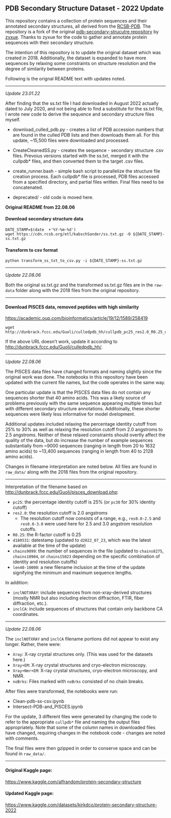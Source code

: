 ## PDB Secondary Structure Dataset - 2022 Update

This repository contains a collection of protein sequences and their annotated secondary structures, all derived from the [RCSB-PDB](https://www.rcsb.org/).  The repository is a fork of the original [pdb-secondary-strucutre repository](https://github.com/zyxue/pdb-secondary-structure) by [zyxue](https://github.com/zyxue).  Thanks to zyxue for the code to gather and annotate protein sequences with their secondary structure.

The intention of this repository is to update the original dataset which was created in 2018.  Additionally, the dataset is expanded to have more sequences by relaxing some constraints on structure resolution and the degree of similarity between proteins.

Following is the orignal README text with updates noted.

----

*Update 23.01.22*

After finding that the ss.txt file I had downloaded in August 2022 actually dated to July 2020, and not being able to find a substitute for the ss.txt file, I wrote new code to derive the sequence and secondary structure files myself.

* download_culled_pdb.py - creates a list of PDB accession numbers that are found in the culled PDB lists and then downloads them all.  For this update, ~15,500 files were downloaded and processed.

* CreateCleanedSS.py - creates the sequence - secondary structure .csv files.  Prevoius versions started with the ss.txt, merged it with the cullpdb* files, and then converted them to the target .csv files.

* create_runner.bash - simple bash script to parallelize the structure file creation process.  Each cullpdb* file is processed, PDB files accessed from a specified directory, and partial files written.  Final files need to be concatenated.

* deprecated/ - old code is moved here.

**Original README from 22.08.06**

#### Download secondary structure data

```
DATE_STAMP=$(date  +'%Y-%m-%d')
wget https://cdn.rcsb.org/etl/kabschSander/ss.txt.gz -O ${DATE_STAMP}-ss.txt.gz
```

#### Transform to csv format
```
python transform_ss_txt_to_csv.py -i ${DATE_STAMP}-ss.txt.gz
```
---
*Update 22.08.06*

Both the original ss.txt.gz and the transformed ss.txt.gz files are in the `raw-data` folder along with the 2018 files from the original repository.

---

#### Download PISCES data, removed peptides with high similarity

https://academic.oup.com/bioinformatics/article/19/12/1589/258419

```
wget http://dunbrack.fccc.edu/Guoli/culledpdb_hh/cullpdb_pc25_res2.0_R0.25_d180531_chains9099.gz
```

If the above URL doesn't work, update it according to http://dunbrack.fccc.edu/Guoli/culledpdb_hh/.

---
*Update 22.08.06*

The PISCES data files have changed formats and naming slightly since the original work was done.  The notebooks in this repository have been updated with the current file names, but the code operates in the same way.

One particular update is that the PISCES data files do not contain any sequences shorter that 40 amino acids.  This was a likely source of problems previously with the same sequence appearing multiple times but with different secondary structure annotations.  Additoinally, these shorter sequences were likely less informative for model dvelopment.

Additional updates included relaxing the percentage identity cutoff from 25% to 30% as well as relaxing the resolution cutoff from 2.0 angstroms to 2.5 angstroms.  Neither of these relaxed constraints should overtly affect the quality of the data, but do increase the number of example sequences substantially from ~9000 sequences (ranging in length from 20 to 1632 amino acids) to ~13,400 sequences (ranging in length from 40 to 2128 amino acids).

Changes in filename interpretation are noted below.  All files are found in `raw_data/` along with the 2018 files from the original repository.

---

Interpretation of the filename based on http://dunbrack.fccc.edu/Guoli/pisces_download.php: 

* `pc25`:  the percentage identity cutoff is 25%  (or `pc30` for 30% identity cutoff)
* `res2.0`: the resolution cutoff is 2.0 angstroms
   *  The resolution cutoff now consists of a range, e.g., `res0.0-2.5` and `res0.0-3.0` were used here for 2.5 and 3.0 angstrom resolution cutoffs.
* `R0.25`: the R-factor cutoff is 0.25
* `d180531`: datestamp (updated to `d2022_07_23`, which was the latest available at the time of the update)
* `chains9099`: the number of sequences in the file (updated to `chains8275`, `chains10904`, or `chains15023` depending on the specific combination of identity and resolution cutoffs)
* `len40-10000`: a new filename inclusion at the time of the update signifying the minimum and maximum sequence lengths. 

In addition:

* `inclNOTXRAY`: include sequences from non-xray-derived structures (mostly NMR but also including electron diffraction, FTIR, fiber diffraction, etc.). 
* `inclCA`: include sequences of structures that contain only backbone CA coordinates.

---

*Update 22.08.06*

The `inclNOTXRAY` and `inclCA` filename portions did not appear to exist any longer.  Rather, there were:

* `Xray`: X-ray crystal structures only. (This was used for the datasets here.)
* `Xray+EM`: X-ray crystal structures and cryo-electron microscopy.
* `Xray+Nmr+EM`: X-ray crystal structures, cryo-electron microscopy, and NMR.
* `noBrks`: Files marked with `noBrks` consisted of no chain breaks.

After files were transformed, the notebooks were run:
* Clean-pdb-ss-csv.ipynb
* Intersect-PDB-and_PISCES.ipynb

For the update, 3 different files were generated by changing the code to refer to the appropriate `cullpdb*` file and naming the output files appropriately.  Note that some of the column names in downloaded files have changed, requiring changes in the notebook code - changes are noted with comments.

The final files were then gzipped in order to conserve space and can be found in `raw_data/`.

---

#### Original Kaggle page:

https://www.kaggle.com/alfrandom/protein-secondary-structure

#### Updated Kaggle page:

https://www.kaggle.com/datasets/kirkdco/protein-secondary-structure-2022
